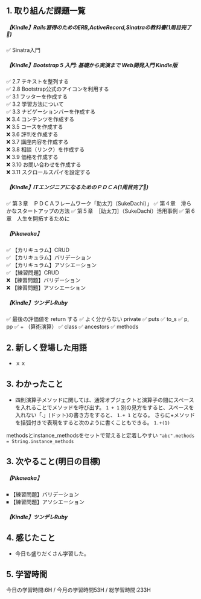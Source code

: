 ## 1. 取り組んだ課題一覧
##### 【Kindle】Rails習得のためのERB,ActiveRecord,Sinatraの教科書(1周目完了🍅) 
✅ Sinatra入門  

##### 【Kindle】Bootstrap 5 入門: 基礎から実演まで Web開発入門 Kindle版
✅ 2.7 テキストを整列する  
✅ 2.8 Bootstrap公式のアイコンを利用する  
✅ 3.1 フッターを作成する  
✅ 3.2 学習方法について  
✅ 3.3 ナビゲーションバーを作成する  
❌ 3.4 コンテンツを作成する  
❌ 3.5 コースを作成する  
❌ 3.6 評判を作成する  
❌ 3.7 講座内容を作成する  
❌ 3.8 相談（リンク）を作成する  
❌ 3.9 価格を作成する  
❌ 3.10 お問い合わせを作成する  
❌ 3.11 スクロールスパイを設定する  

##### 【Kindle】ITエンジニアになるためのＰＤＣＡ(1周目完了🍅)
✅ 第３章　ＰＤＣＡフレームワーク「助太刀（SukeDachi）」
✅ 第４章　滑らかなスタートアップの方法
✅ 第５章　［助太刀］（SukeDachi）活用事例
✅ 第６章　人生を開拓するために

##### 【Pikawaka】
✅ 【カリキュラム】CRUD  
✅ 【カリキュラム】バリデーション  
✅ 【カリキュラム】アソシエーション  
✅ 【練習問題】CRUD  
❌ 【練習問題】バリデーション  
❌ 【練習問題】アソシエーション  

##### 【Kindle】ツンデレRuby
✅ 最後の評価値を return する
✅ よく分からない private
✅ puts
✅ to_s
✅ p, pp
✅ + （算術演算）
✅ class
✅ ancestors
✅ methods

## 2. 新しく登場した用語
- ｘｘ
  
## 3. わかったこと
- 四則演算子メソッドに関しては、通常オブジェクトと演算子の間にスペースを入れることでメソッドを呼び出す。
``` 1 + 1 ```
別の見方をすると、スペースを入れない「.」(ドット)の書き方をすると、
``` 1.+ 1 ```
となる。
さらに+メソッドを括弧付きで表現をすると次のように書くこともできる。
``` 1.+(1) ```

methodsとinstance_methodsをセットで覚えると定着しやすい
``` "abc".methods = String.instance_methods ```

## 3. 次やること(明日の目標)
##### 【Pikawaka】
⏹ 【練習問題】バリデーション  
⏹ 【練習問題】アソシエーション  

##### 【Kindle】ツンデレRuby

## 4. 感じたこと
- 今日も盛りだくさん学習した。
  
## 5. 学習時間
今日の学習時間:6H / 今月の学習時間53H / 総学習時間:233H　
